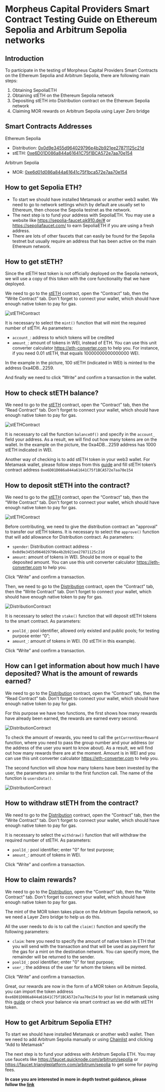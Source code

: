 # Morpheus Capital Providers Smart Contract Testing Guide on Ethereum Sepolia and Arbitrum Sepolia networks


## Introduction
To participate in the testing of Morpheus Capital Providers Smart Contracts on the Ethereum Sepolia and Arbitrum Sepolia, there are following main steps:
1) Obtaining SepoliaETH
2) Obtaining stETH on the Ethereum Sepolia network
3) Depositing stETH into Distribution contract on the Ethereum Sepolia network
4) Claiming MOR rewards on Arbitrum Sepolia using Layer Zero bridge


## Smart Contracts Addresses
Ethereum Sepolia 
- Distribution: [0x0d9e3455d964029796e4b2b921ee27871125c21d](https://sepolia.etherscan.io/address/0x0d9e3455d964029796e4b2b921ee27871125c21d#code) 
- stETH: [0xe6D01D086a844a61641C75f1BCA572e7aa70e154](https://sepolia.etherscan.io/token/0xe6D01D086a844a61641C75f1BCA572e7aa70e154)
  
Arbitrum Sepolia 
- MOR: [0xe6d01d086a844a61641c75f1bca572e7aa70e154](https://sepolia.arbiscan.io/address/0xe6d01d086a844a61641c75f1bca572e7aa70e154#code)


## How to get Sepolia ETH?
- To start we should have installed Metamask or another web3 wallet. We need to go to network settings which by default are usually set to Ethereum, then choose the Sepolia testnet as the network.
- The next step is to fund your address with SepoliaETH. You may use a website like https://sepolia-faucet.pk910.de/# or https://sepoliafaucet.com/ to earn SepoliaETH if you are using a fresh address.
- There are lots of other faucets that can easily be found for the Sepolia testnet but usually require an address that has been active on the main Ethereum network.


## How to get stETH?
Since the stETH test token is not officially deployed on the Sepolia network, we will use a copy of this token with the core functionality that we have deployed.

We need to go to the [stETH](https://sepolia.etherscan.io/address/0xe6D01D086a844a61641C75f1BCA572e7aa70e154#writeContract) contract, open the “Contract” tab, then the “Write Contract” tab. Don't forget to connect your wallet, which should have enough native token to pay for gas.

![stETHContract](https://github.com/antonbosss/fantastic-bassoon/blob/SepoliaTestnetGuide/stETH-580x648.png)

It is necessary to select the `mint()` function that will mint the required number of stETH. 
As parameters:
- `account_`: address to which tokens will be credited
- `amount_`: amount of tokens in WEI, instead of ETH. You can use this unit converter calculator https://eth-converter.com to help you. For instance, if you need 0.01 stETH, that equals 10000000000000000 WEI. 

In the example in the picture, 100 stETH (indicated in WEI) is minted to the address 0xa4DB...2259.

And finally we need to click “Write” and confirm a transaction in the wallet.


## How to check stETH balance?
We need to go to the [stETH](https://sepolia.etherscan.io/address/0xe6D01D086a844a61641C75f1BCA572e7aa70e154#readContract) contract, open the “Contract” tab, then the “Read Contract” tab. Don't forget to connect your wallet, which should have enough native token to pay for gas.

![stETHContract](https://github.com/antonbosss/fantastic-bassoon/blob/SepoliaTestnetGuide/check-stETH.png)

It is necessary to call the function `balanceOf()` and specify in the `account_` field your address. As a result, we will find out how many tokens are on the wallet.
In the example on the picture, the 0xa4DB...2259 address has 1000 stETH indicated in WEI.

Another way of checking is to add stETH token in your web3 wallet. For Metamask wallet, please follow steps from this [guide](https://support.metamask.io/hc/en-us/articles/360015489031-How-to-display-tokens-in-MetaMask#h_01FWH492CHY60HWPC28RW0872H) and fill stETH token’s contract address `0xe6D01D086a844a61641C75f1BCA572e7aa70e154`


## How to deposit stETH into the contract?
We need to go to the [stETH](https://sepolia.etherscan.io/address/0xe6D01D086a844a61641C75f1BCA572e7aa70e154#writeContract) contract, open the “Contract” tab, then the “Write Contract” tab. Don't forget to connect your wallet, which should have enough native token to pay for gas.

![stETHContract](https://github.com/antonbosss/fantastic-bassoon/blob/SepoliaTestnetGuide/stethapproval.png)

Before contributing, we need to give the distribution contract an "approval" to transfer our stETH tokens. It is necessary to select the `approve()` function that will add allowance for Distribution contract. As parameters:
- `spender`: Distribution contract address - `0x0d9e3455d964029796e4b2b921ee27871125c21d`
- `amount`: amount of tokens in WEI. Should be more or equal to the deposited amount. You can use this unit converter calculator https://eth-converter.com to help you.

Click “Write” and confirm a transaction.

Then, we need to go to the [Distribution](https://sepolia.etherscan.io/address/0x0d9e3455d964029796e4b2b921ee27871125c21d#writeProxyContract) contract, open the “Contract” tab, then the “Write Contract” tab. Don't forget to connect your wallet, which should have enough native token to pay for gas.

![DistributionContract](https://github.com/antonbosss/fantastic-bassoon/blob/SepoliaTestnetGuide/stake.png)

It is necessary to select the `stake()` function that will deposit stETH tokens to the smart contract. As parameters:
- `poolId_`: pool identifier, allowed only existed and public pools; for testing purpose enter “0”;
- `amount_`: amount of tokens in WEI. (10 stETH in this example).

Click “Write” and confirm a transaction.


## How can I get information about how much I have deposited? What is the amount of rewards earned?
We need to go to the [Distribution](https://sepolia.etherscan.io/address/0x0d9e3455d964029796e4b2b921ee27871125c21d#readProxyContract) contract, open the “Contract” tab, then the “Read Contract” tab. Don't forget to connect your wallet, which should have enough native token to pay for gas.

For this purpose we have two functions, the first shows how many rewards have already been earned, the rewards are earned every second.

![DistributionContract](https://github.com/antonbosss/fantastic-bassoon/blob/SepoliaTestnetGuide/rewards.png)

To check the amount of rewards, you need to call the `getCurrentUserReward` function, where you need to pass the group number and your address (or the address of the user you want to know about). As a result, we will find out how many rewards there are at the moment. Amount is in WEI and you can use this unit converter calculator https://eth-converter.com to help you.

The second function will show how many tokens have been invested by the user, the parameters are similar to the first function call. The name of the function is `usersData()`.

![DistributionContract](https://github.com/antonbosss/fantastic-bassoon/blob/SepoliaTestnetGuide/stakedamount.png)


## How to withdraw stETH from the contract?
We need to go to the [Distribution](https://sepolia.etherscan.io/address/0x0d9e3455d964029796e4b2b921ee27871125c21d#writeProxyContract) contract, open the “Contract” tab, then the “Write Contract” tab. Don't forget to connect your wallet, which should have enough native token to pay for gas.

It is necessary to select the `withdraw()` function that will withdraw the required number of stETH. As parameters:
- `poolId_`: pool identifier; enter "0" for test purpose;
- `amount_`: amount of tokens in WEI.

Click “Write” and confirm a transaction.


## How to claim rewards?
We need to go to the [Distribution](https://sepolia.etherscan.io/address/0x0d9e3455d964029796e4b2b921ee27871125c21d#writeProxyContract), open the “Contract” tab, then the “Write Contract” tab. Don't forget to connect your wallet, which should have enough native token to pay for gas.

The mint of the MOR token takes place on the Arbitrum Sepolia network, so we need a Layer Zero bridge to help us do this. 

All the user needs to do is to call the `claim()` function and specify the following parameters:
- `claim`: here you need to specify the amount of native token in ETH that you will send with the transaction and that will be used as payment for the gas for a mint on the destination network. You can specify more, the remainder will be returned to the sender.
- `poolId_`: pool identifier; enter "0" for test purpose;
- `user_`: the address of the user for whom the tokens will be minted.
  
Click “Write” and confirm a transaction.

Great, our rewards are now in the form of a MOR token on Arbitrum Sepolia, you can import the token address `0xe6D01D086a844a61641C75f1BCA572e7aa70e154` to your list in metamask using this [guide](https://support.metamask.io/hc/en-us/articles/360015489031-How-to-display-tokens-in-MetaMask#h_01FWH492CHY60HWPC28RW0872H) or check your balance via smart contract as we did with stETH token.


## How to get Arbitrum Sepolia ETH?
To start we should have installed Metamask or another web3 wallet. Then we need to add Arbitrum Sepolia manually or using [Chainlist](https://chainlist.org/?testnets=true&search=arbitrum+sepolia) and clicking “Add to Metamask”

The next step is to fund your address with Arbitrum Sepolia ETH. You may use faucets like https://faucet.quicknode.com/arbitrum/sepolia or https://faucet.triangleplatform.com/arbitrum/sepolia to get some for paying fees.

**In case you are interested in more in depth testnet guidance, please follow the [link](https://docs.google.com/document/d/1DbNx-CBpHjFUvIhbKHJSOshCKNTWlng7SeLzzn95AKY/edit)** 


